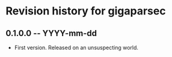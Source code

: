 # Revision history for gigaparsec

## 0.1.0.0 -- YYYY-mm-dd

* First version. Released on an unsuspecting world.
